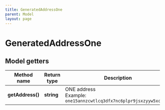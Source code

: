 ```yaml
---
title: GeneratedAddressOne
parent: Model
layout: page
---
```


# GeneratedAddressOne

## Model getters

Method name | Return type | Description | Notes
------------ | ------------- | ------------- | -------------
**getAddress()** | **string** | ONE address <br>Example: `one15annzcwtlcq3dfx7nc6plpr9jsxzyyw5xc8pjn` | [optional]

